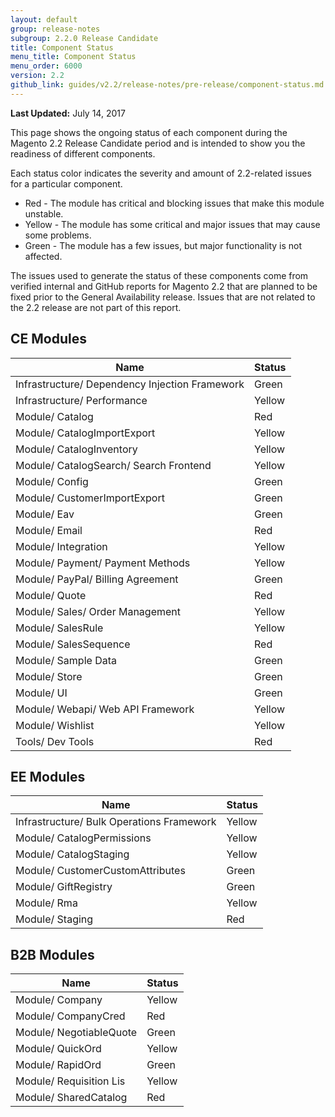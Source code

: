 ```yaml
---
layout: default
group: release-notes
subgroup: 2.2.0 Release Candidate
title: Component Status
menu_title: Component Status
menu_order: 6000
version: 2.2
github_link: guides/v2.2/release-notes/pre-release/component-status.md
---
```


**Last Updated:** July 14, 2017

This page shows the ongoing status of each component during the Magento 2.2 Release Candidate period and is intended to show you the readiness of different components.

Each status color indicates the severity and amount of 2.2-related issues for a particular component.

* <span class="status red">Red</span> - The module has critical and blocking issues that make this module unstable.
* <span class="status yellow">Yellow</span> - The module has some critical and major issues that may cause some problems.
* <span class="status green">Green</span> - The module has a few issues, but major functionality is not affected.

The issues used to generate the status of these components come from verified internal and GitHub reports for Magento 2.2 that are planned to be fixed prior to the General Availability release.
Issues that are not related to the 2.2 release are not part of this report.

## CE Modules

| Name                                           | Status |
| --- | --- |
| Infrastructure/ Dependency Injection Framework | <span class="status green">Green</span>  |
| Infrastructure/ Performance                    | <span class="status yellow">Yellow</span> |
| Module/ Catalog                                | <span class="status red">Red</span>    |
| Module/ CatalogImportExport                    | <span class="status yellow">Yellow</span> |
| Module/ CatalogInventory                       | <span class="status yellow">Yellow</span> |
| Module/ CatalogSearch/ Search Frontend         | <span class="status yellow">Yellow</span> |
| Module/ Config                                 | <span class="status green">Green</span>  |
| Module/ CustomerImportExport                   | <span class="status green">Green</span>  |
| Module/ Eav                                    | <span class="status green">Green</span>  |
| Module/ Email                                  | <span class="status red">Red</span>    |
| Module/ Integration                            | <span class="status yellow">Yellow</span> |
| Module/ Payment/ Payment Methods               | <span class="status yellow">Yellow</span> |
| Module/ PayPal/ Billing Agreement              | <span class="status green">Green</span>  |
| Module/ Quote                                  | <span class="status red">Red</span>    |
| Module/ Sales/ Order Management                | <span class="status yellow">Yellow</span> |
| Module/ SalesRule                              | <span class="status yellow">Yellow</span> |
| Module/ SalesSequence                          | <span class="status red">Red</span>    |
| Module/ Sample Data                            | <span class="status green">Green</span>  |
| Module/ Store                                  | <span class="status green">Green</span>  |
| Module/ UI                                     | <span class="status green">Green</span>  |
| Module/ Webapi/ Web API Framework              | <span class="status yellow">Yellow</span> |
| Module/ Wishlist                               | <span class="status yellow">Yellow</span> |
| Tools/ Dev Tools                               | <span class="status red">Red</span>    |

## EE Modules

| Name                                      | Status |
| --- | --- |
| Infrastructure/ Bulk Operations Framework | <span class="status yellow">Yellow</span> |
| Module/ CatalogPermissions                | <span class="status yellow">Yellow</span> |
| Module/ CatalogStaging                    | <span class="status yellow">Yellow</span> |
| Module/ CustomerCustomAttributes          | <span class="status green">Green</span>  |
| Module/ GiftRegistry                      | <span class="status green">Green</span>  |
| Module/ Rma                               | <span class="status yellow">Yellow</span> |
| Module/ Staging                           | <span class="status red">Red</span>    |

## B2B Modules

| Name                    | Status |
| --- | --- |
| Module/ Company         | <span class="status yellow">Yellow</span> |
| Module/ CompanyCred     | <span class="status red">Red</span>    |
| Module/ NegotiableQuote | <span class="status green">Green</span>  |
| Module/ QuickOrd        | <span class="status yellow">Yellow</span> |
| Module/ RapidOrd        | <span class="status green">Green</span>  |
| Module/ Requisition Lis | <span class="status yellow">Yellow</span> |
| Module/ SharedCatalog   | <span class="status red">Red</span>    |
